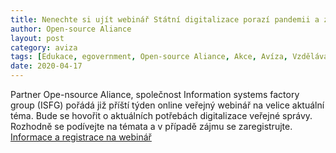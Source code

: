 ```yaml
---
title: Nenechte si ujít webinář Státní digitalizace porazí pandemii a zabrání chaosu
author: Open-source Aliance
layout: post
category: aviza
tags: [Edukace, egovernment, Open-source Aliance, Akce, Avíza, Vzdělávání, Přednášky, Mimořádné události]
date: 2020-04-17
---
```


Partner Ope-nsource Aliance, společnost Information systems factory group (ISFG) pořádá již příští týden online veřejný webinář na velice aktuální téma. Bude se hovořit o aktuálních potřebách digitalizace veřejné správy. Rozhodně se podívejte na témata a v případě zájmu se zaregistrujte. [Informace a registrace na webinář](https://www.isfgroup.cz/cz/webinar/)